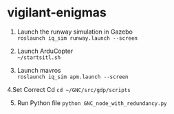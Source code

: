 # vigilant-enigmas

1. Launch the runway simulation in Gazebo  
` roslaunch iq_sim runway.launch --screen `

2. Launch ArduCopter  
` ~/startsitl.sh `

3. Launch mavros  
` roslaunch iq_sim apm.launch --screen `

4.Set Correct Cd
 `cd ~/GNC/src/gdp/scripts   `
 
5. Run Python file 
` python GNC_node_with_redundancy.py `
